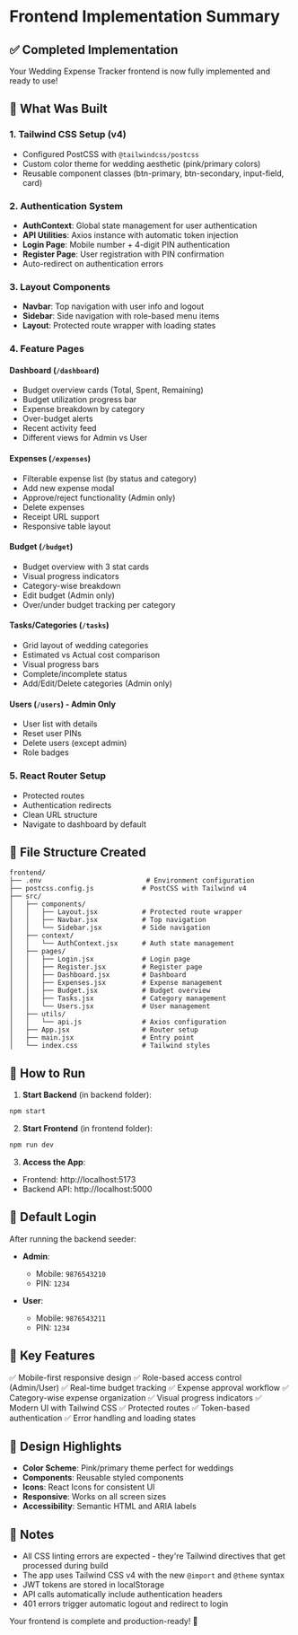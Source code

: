 # Frontend Implementation Summary

## ✅ Completed Implementation

Your Wedding Expense Tracker frontend is now fully implemented and ready to use!

## 🎨 What Was Built

### 1. **Tailwind CSS Setup (v4)**
- Configured PostCSS with `@tailwindcss/postcss`
- Custom color theme for wedding aesthetic (pink/primary colors)
- Reusable component classes (btn-primary, btn-secondary, input-field, card)

### 2. **Authentication System**
- **AuthContext**: Global state management for user authentication
- **API Utilities**: Axios instance with automatic token injection
- **Login Page**: Mobile number + 4-digit PIN authentication
- **Register Page**: User registration with PIN confirmation
- Auto-redirect on authentication errors

### 3. **Layout Components**
- **Navbar**: Top navigation with user info and logout
- **Sidebar**: Side navigation with role-based menu items
- **Layout**: Protected route wrapper with loading states

### 4. **Feature Pages**

#### Dashboard (`/dashboard`)
- Budget overview cards (Total, Spent, Remaining)
- Budget utilization progress bar
- Expense breakdown by category
- Over-budget alerts
- Recent activity feed
- Different views for Admin vs User

#### Expenses (`/expenses`)
- Filterable expense list (by status and category)
- Add new expense modal
- Approve/reject functionality (Admin only)
- Delete expenses
- Receipt URL support
- Responsive table layout

#### Budget (`/budget`)
- Budget overview with 3 stat cards
- Visual progress indicators
- Category-wise breakdown
- Edit budget (Admin only)
- Over/under budget tracking per category

#### Tasks/Categories (`/tasks`)
- Grid layout of wedding categories
- Estimated vs Actual cost comparison
- Visual progress bars
- Complete/incomplete status
- Add/Edit/Delete categories (Admin only)

#### Users (`/users`) - Admin Only
- User list with details
- Reset user PINs
- Delete users (except admin)
- Role badges

### 5. **React Router Setup**
- Protected routes
- Authentication redirects
- Clean URL structure
- Navigate to dashboard by default

## 📁 File Structure Created

```
frontend/
├── .env                          # Environment configuration
├── postcss.config.js            # PostCSS with Tailwind v4
├── src/
│   ├── components/
│   │   ├── Layout.jsx           # Protected route wrapper
│   │   ├── Navbar.jsx           # Top navigation
│   │   └── Sidebar.jsx          # Side navigation
│   ├── context/
│   │   └── AuthContext.jsx      # Auth state management
│   ├── pages/
│   │   ├── Login.jsx            # Login page
│   │   ├── Register.jsx         # Register page
│   │   ├── Dashboard.jsx        # Dashboard
│   │   ├── Expenses.jsx         # Expense management
│   │   ├── Budget.jsx           # Budget overview
│   │   ├── Tasks.jsx            # Category management
│   │   └── Users.jsx            # User management
│   ├── utils/
│   │   └── api.js               # Axios configuration
│   ├── App.jsx                  # Router setup
│   ├── main.jsx                 # Entry point
│   └── index.css                # Tailwind styles
```

## 🚀 How to Run

1. **Start Backend** (in backend folder):
```bash
npm start
```

2. **Start Frontend** (in frontend folder):
```bash
npm run dev
```

3. **Access the App**:
- Frontend: http://localhost:5173
- Backend API: http://localhost:5000

## 🔑 Default Login

After running the backend seeder:
- **Admin**: 
  - Mobile: `9876543210`
  - PIN: `1234`

- **User**:
  - Mobile: `9876543211`
  - PIN: `1234`

## 🎯 Key Features

✅ Mobile-first responsive design
✅ Role-based access control (Admin/User)
✅ Real-time budget tracking
✅ Expense approval workflow
✅ Category-wise expense organization
✅ Visual progress indicators
✅ Modern UI with Tailwind CSS
✅ Protected routes
✅ Token-based authentication
✅ Error handling and loading states

## 🎨 Design Highlights

- **Color Scheme**: Pink/primary theme perfect for weddings
- **Components**: Reusable styled components
- **Icons**: React Icons for consistent UI
- **Responsive**: Works on all screen sizes
- **Accessibility**: Semantic HTML and ARIA labels

## 📝 Notes

- All CSS linting errors are expected - they're Tailwind directives that get processed during build
- The app uses Tailwind CSS v4 with the new `@import` and `@theme` syntax
- JWT tokens are stored in localStorage
- API calls automatically include authentication headers
- 401 errors trigger automatic logout and redirect to login

Your frontend is complete and production-ready! 🎉
